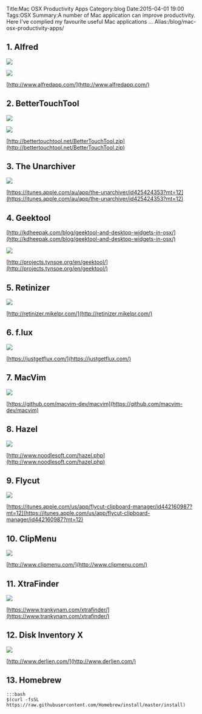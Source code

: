 Title:Mac OSX Productivity Apps
Category:blog
Date:2015-04-01 19:00
Tags:OSX
Summary:A number of Mac application can improve productivity. Here I've complied my favourite useful Mac applications ...
Alias:/blog/mac-osx-productivity-apps/


## 1. Alfred

![](http://www.alfredapp.com/images/features/main/open_applications_files@2x.jpg)

![](http://www.alfredapp.com/images/features/sub/calculator_dictionary@2x.jpg)

[http://www.alfredapp.com/](http://www.alfredapp.com/)

## 2. BetterTouchTool 

![](http://boastr.net/img/btt/5.jpg)

![](http://boastr.net/img/btt/2.jpg)

[http://bettertouchtool.net/BetterTouchTool.zip](http://bettertouchtool.net/BetterTouchTool.zip)

## 3. The Unarchiver

![](http://a5.mzstatic.com/au/r30/Purple/v4/36/bd/50/36bd50d5-7e55-6b4b-66fd-6d41114a9d97/screen800x500.jpeg)

[https://itunes.apple.com/au/app/the-unarchiver/id425424353?mt=12](https://itunes.apple.com/au/app/the-unarchiver/id425424353?mt=12)

## 4. Geektool

[http://kdheepak.com/blog/geektool-and-desktop-widgets-in-osx/](http://kdheepak.com/blog/geektool-and-desktop-widgets-in-osx/)

![](https://lh4.googleusercontent.com/TZkEbkEUgfXVhtL3XNgQ8tYNuaO_WF_WhgtuN0nYGJEx=s0)

[http://projects.tynsoe.org/en/geektool/](http://projects.tynsoe.org/en/geektool/)

## 5. Retinizer

![](http://i.imgur.com/PxEwv.png)

[http://retinizer.mikelpr.com/](http://retinizer.mikelpr.com/)

## 6. f.lux

![](https://justgetflux.com/flux-shot.png)

[https://justgetflux.com/](https://justgetflux.com/)

## 7. MacVim

![](http://macvim.googlecode.com/files/MacVim-screenshot-10.jpg)

[https://github.com/macvim-dev/macvim](https://github.com/macvim-dev/macvim)

## 8. Hazel

![](http://www.noodlesoft.com/images/feature/whatsnew.png)

[http://www.noodlesoft.com/hazel.php](http://www.noodlesoft.com/hazel.php)

## 9. Flycut

![](http://a4.mzstatic.com/us/r30/Purple/v4/0d/aa/55/0daa5524-f58b-a5bf-be16-ed4219c67318/screen800x500.jpeg)

[https://itunes.apple.com/us/app/flycut-clipboard-manager/id442160987?mt=12](https://itunes.apple.com/us/app/flycut-clipboard-manager/id442160987?mt=12)

## 10. ClipMenu

![](http://www.clipmenu.com/images/screenshot/home/screenshot.jpg)

[http://www.clipmenu.com/](http://www.clipmenu.com/)

## 11. XtraFinder

![](https://www.trankynam.com/xtrafinder/screenshots/XtraFinderScreenshot7.png)

[https://www.trankynam.com/xtrafinder/](https://www.trankynam.com/xtrafinder/)

## 12. Disk Inventory X

![](http://www.derlien.com/assets/main.jpg)

[http://www.derlien.com/](http://www.derlien.com/)

## 13. Homebrew

    :::bash
    $(curl -fsSL https://raw.githubusercontent.com/Homebrew/install/master/install) 

